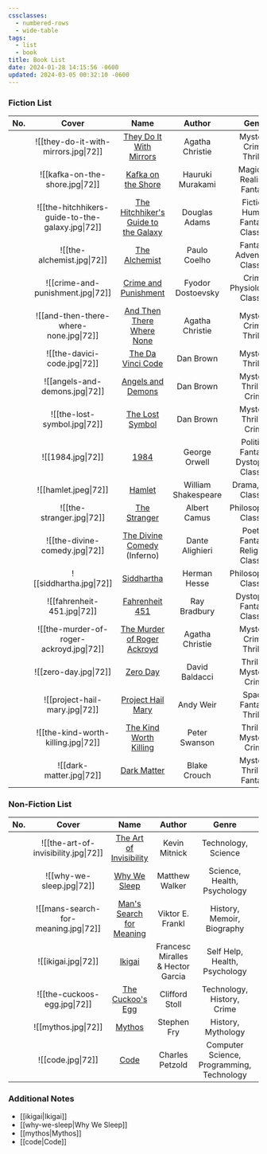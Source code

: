 ```yaml
---
cssclasses:
  - numbered-rows
  - wide-table
tags:
  - list
  - book
title: Book List
date: 2024-01-28 14:15:56 -0600
updated: 2024-03-05 00:32:10 -0600
---
```


### Fiction List

| No. |                      Cover                       |                                                          Name                                                           |       Author        |                 Genre                  | Rating |   Status   |
| :-: | :----------------------------------------------: | :---------------------------------------------------------------------------------------------------------------------: | :-----------------: | :------------------------------------: | ------ | :--------: |
|     |       ![[they-do-it-with-mirrors.jpg\|72]]       |              [They Do It With Mirrors](https://www.goodreads.com/book/show/68930.They_Do_It_With_Mirrors)               |   Agatha Christie   |        Mystery, Crime, Thriller        | ⭐⭐⭐    | #completed |
|     |         ![[kafka-on-the-shore.jpg\|72]]          |                    [Kafka on the Shore](https://www.goodreads.com/book/show/4929.Kafka_on_the_Shore)                    |  Hauruki Murakami   |        Magical-Realism, Fantasy        | ⭐⭐⭐⭐   | #completed |
|     | ![[the-hitchhikers-guide-to-the-galaxy.jpg\|72]] | [The Hitchhiker's Guide to the Galaxy](https://www.goodreads.com/book/show/386162.The_Hitchhiker_s_Guide_to_the_Galaxy) |    Douglas Adams    |   Fiction, Humor, Fantasy, Classics    | ⭐⭐⭐⭐   | #completed |
|     |            ![[the-alchemist.jpg\|72]]            |                       [The Alchemist](https://www.goodreads.com/book/show/18144590-the-alchemist)                       |    Paulo Coelho     |      Fantasy, Adventure, Classics      | ⭐⭐⭐⭐⭐  | #completed |
|     |        ![[crime-and-punishment.jpg\|72]]         |                  [Crime and Punishment](https://www.goodreads.com/book/show/7144.Crime_and_Punishment)                  |  Fyodor Dostoevsky  |     Crime, Physiological, Classics     | ⭐⭐⭐    | #completed |
|     |      ![[and-then-there-where-none.jpg\|72]]      |             [And Then There Where None](https://www.goodreads.com/book/show/16299.And_Then_There_Were_None)             |   Agatha Christie   |        Mystery, Crime, Thriller        | ⭐⭐⭐⭐⭐  | #completed |
|     |           ![[the-davici-code.jpg\|72]]           |                     [The Da Vinci Code](https://www.goodreads.com/book/show/968.The_Da_Vinci_Code)                      |      Dan Brown      |           Mystery, Thriller            | ⭐⭐⭐⭐   | #completed |
|     |          ![[angels-and-demons.jpg\|72]]          |                       [Angels and Demons](https://www.goodreads.com/book/show/960.Angels_Demons)                        |      Dan Brown      |        Mystery, Thriller, Crime        | ⭐⭐⭐⭐   | #completed |
|     |           ![[the-lost-symbol.jpg\|72]]           |                     [The Lost Symbol](https://www.goodreads.com/book/show/6411961-the-lost-symbol)                      |      Dan Brown      |        Mystery, Thriller, Crime        | ⭐⭐⭐⭐⭐  | #completed |
|     |                ![[1984.jpg\|72]]                 |                                [1984](https://www.goodreads.com/book/show/61439040-1984)                                |    George Orwell    | Politics, Fantasy, Dystopian, Classics | ⭐⭐⭐⭐⭐  | #completed |
|     |               ![[hamlet.jpeg\|72]]               |                                [Hamlet](https://www.goodreads.com/book/show/1420.Hamlet)                                | William Shakespeare |         Drama, Play, Classics          | ⭐⭐⭐    | #completed |
|     |            ![[the-stranger.jpg\|72]]             |                         [The Stranger](https://www.goodreads.com/book/show/49552.The_Stranger)                          |    Albert Camus     |        Philosophical, Classics         | ⭐⭐⭐    | #completed |
|     |          ![[the-divine-comedy.jpg\|72]]          |                [The Divine Comedy](https://www.goodreads.com/book/show/6656.The_Divine_Comedy) (Inferno)                |   Dante Alighieri   |  Poetry, Fantasy, Religion, Classics   | ⭐⭐     | #completed |
|     |             ![[siddhartha.jpg\|72]]              |                           [Siddhartha](https://www.goodreads.com/book/show/52036.Siddhartha)                            |    Herman Hesse     |        Philosophical, Classics         | ⭐⭐⭐    | #completed |
|     |           ![[fahrenheit-451.jpg\|72]]            |                      [Fahrenheit 451](https://www.goodreads.com/book/show/56302573-farenheit-451)                       |    Ray Bradbury     |      Dystopian, Fantasy, Classics      | ⭐⭐⭐    | #completed |
|     |     ![[the-murder-of-roger-ackroyd.jpg\|72]]     |          [The Murder of Roger Ackroyd](https://www.goodreads.com/book/show/16328.The_Murder_of_Roger_Ackroyd)           |   Agatha Christie   |        Mystery, Crime, Thriller        | ⭐⭐⭐⭐⭐  | #completed |
|     |              ![[zero-day.jpg\|72]]               |                            [Zero Day](https://www.goodreads.com/book/show/11007587-zero-day)                            |   David Baldacci    |        Thriller, Mystery, Crime        | ⭐⭐     | #completed |
|     |          ![[project-hail-mary.jpg\|72]]          |                   [Project Hail Mary](https://www.goodreads.com/book/show/54493401-project-hail-mary)                   |      Andy Weir      |        Space, Fantasy, Thriller        | ⭐⭐⭐⭐   | #completed |
|     |       ![[the-kind-worth-killing.jpg\|72]]        |              [The Kind Worth Killing](https://www.goodreads.com/book/show/21936809-the-kind-worth-killing)              |    Peter Swanson    |        Thriller, Mystery, Crime        | ⭐⭐⭐    | #completed |
|     |             ![[dark-matter.jpg\|72]]             |                         [Dark Matter](https://www.goodreads.com/book/show/27833670-dark-matter)                         |    Blake Crouch     |       Mystery, Thriller, Fantasy       | ⭐⭐⭐⭐   | #completed |

### Non-Fiction List

| No. |                Cover                 |                                              Name                                               |              Author               |                   Genre                   | Rating |   Status   |
| :-: | :----------------------------------: | :---------------------------------------------------------------------------------------------: | :-------------------------------: | :---------------------------------------: | ------ | :--------: |
|     | ![[the-art-of-invisibility.jpg\|72]] | [The Art of Invisibility](https://www.goodreads.com/book/show/30363785-the-art-of-invisibility) |           Kevin Mitnick           |            Technology, Science            | ⭐⭐⭐    | #completed |
|     |      ![[why-we-sleep.jpg\|72]]       |            [Why We Sleep](https://www.goodreads.com/book/show/34466963-why-we-sleep)            |          Matthew Walker           |        Science, Health, Psychology        | ⭐⭐⭐    | #completed |
|     | ![[mans-search-for-meaning.jpg\|72]] |  [Man's Search for Meaning](https://www.goodreads.com/book/show/4069.Man_s_Search_for_Meaning)  |         Viktor E. Frankl          |        History, Memoir, Biography         | ⭐⭐⭐    | #completed |
|     |         ![[ikigai.jpg\|72]]          |                [Ikigai](https://www.goodreads.com/en/book/show/40534545-ikigai)                 | Francesc Miralles & Hector Garcia |       Self Help, Health, Psychology       | ⭐⭐⭐    | #completed |
|     |     ![[the-cuckoos-egg.jpg\|72]]     |         [The Cuckoo's Egg](https://www.goodreads.com/book/show/18154.The_Cuckoo_s_Egg)          |          Clifford Stoll           |        Technology, History, Crime         | ⭐⭐⭐⭐⭐  | #completed |
|     |         ![[mythos.jpg\|72]]          |                  [Mythos](https://www.goodreads.com/book/show/35074096-mythos)                  |            Stephen Fry            |            History, Mythology             |        |  #reading  |
|     |          ![[code.jpg\|72]]           |                     [Code](https://www.goodreads.com/book/show/44882.Code)                      |          Charles Petzold          | Computer Science, Programming, Technology |        |  #reading  |

### Additional Notes

* [[ikigai|Ikigai]]  
* [[why-we-sleep|Why We Sleep]]
* [[mythos|Mythos]]
* [[code|Code]]
